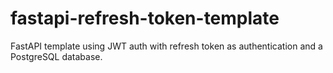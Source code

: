 # fastapi-refresh-token-template
FastAPI template using JWT auth with refresh token as authentication and a PostgreSQL database.
